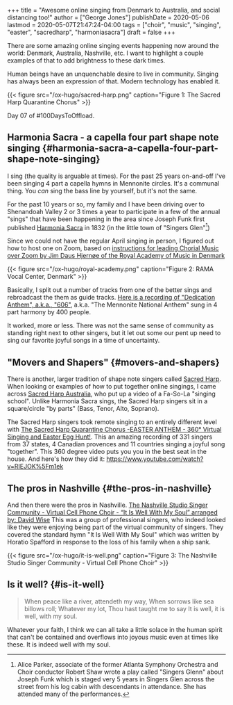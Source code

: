 +++
title = "Awesome online singing from Denmark to Australia, and social distancing too!"
author = ["George Jones"]
publishDate = 2020-05-06
lastmod = 2020-05-07T21:47:24-04:00
tags = ["choir", "music", "singing", "easter", "sacredharp", "harmoniasacra"]
draft = false
+++

There are some amazing online singing events happening now around
the world: Denmark, Australia, Nashville, etc.  I want to highlight
a couple examples of that to add brightness to these dark times.

Human beings have an unquenchable desire to live in community.
Singing has always been an expression of that.  Modern technology
has enabled it.

<a id="orge7accf9"></a>

{{< figure src="/ox-hugo/sacred-harp.png" caption="Figure 1: The Sacred Harp Quarantine Chorus" >}}

Day 07 of #100DaysToOffload.

<!--more-->


## Harmonia Sacra - a capella four part shape note singing {#harmonia-sacra-a-capella-four-part-shape-note-singing}

I sing (the quality is arguable at times). For the past 25
years on-and-off I've been singing 4 part a capella hymns in
Mennonite circles.  It's a communal thing.  You _can_ sing the
bass line by yourself, but it's not the same.

For the past 10 years or so, my family and I have been driving
over to Shenandoah Valley 2 or 3 times a year to participate in
a few of the annual "sings" that have been happening in the
area since Joseph Funk first published [Harmonia Sacra](https://harmoniasacra.org/) in 1832
(in the little town of "Singers Glen"[^fn:1])

Since we could not have the regular April singing in person, I
figured out how to host one on Zoom, based on [instructions for
leading Chorial Music over Zoom by Jim Daus Hjernøe of the
Royal Academy of Music in Denmark](https://www.youtube.com/watch?v=50NoWIiYECA)

<a id="org1fb586c"></a>

{{< figure src="/ox-hugo/royal-academy.png" caption="Figure 2: RAMA Vocal Center, Denmark" >}}

Basically, I split out a number of tracks from one of the
better sings and rebroadcast the them as guide tracks.  [Here is
a recording of "Dedication Anthem", a.k.a., "606"](https://drive.google.com/file/d/1ALCFebmtOjjm74y540sKTAc6wH-rsKTQ/view?usp=sharing), a.k.a.  "The
Mennonite National Anthem" sung in 4 part harmony by 400 people.

It worked, more or less.  There was not the same sense of
community as standing right next to other singers, but it let
out some our pent up need to sing our favorite joyful songs in
a time of uncertainty.


## "Movers and Shapers" {#movers-and-shapers}

There is another, larger tradition of shape note singers called
[Sacred Harp](https://fasola.org/).  When looking or examples of how to put together
online singings, I came across [Sacred Harp Australia](https://sacredharpaustralia.com/resources/singing-shape-note/), who put
up a video of a Fa-So-La "singing school".  Unlike Harmonia
Sacra sings, the Sacred Harp singers sit in a square/circle "by
parts" (Bass, Tenor, Alto, Soprano).

The Sacred Harp singers took remote singing to an entirely
different level with [The Sacred Harp Quarantine Chorus -EASTER
ANTHEM - 360° Virtual Singing and Easter Egg Hunt!](https://youtu.be/LDbOD3OO20g).  This an
amazing recording of 331 singers from 37 states, 4 Canadian
provences and 11 countries singing a joyful song "together".
This 360 degree video puts you you in the best seat in the
house. And here's how they did it:
<https://www.youtube.com/watch?v=RIEJOK%5Fm1ek>


## The pros in Nashville {#the-pros-in-nashville}

And then there were the pros in Nashville.  [The Nashville
Studio Singer Community - Virtual Cell Phone Choir - “It Is
Well With My Soul” arranged by: David Wise](https://www.youtube.com/watch?v=nDIJz6zzHNU) This was a group of
professional singers, who indeed looked like they were enjoying
being part of the virtual community of singers.  They covered
the standard hymn "It Is Well With My Soul" which was written
by Horatio Spafford in response to the loss of his family when
a ship sank.

<a id="orgc3099de"></a>

{{< figure src="/ox-hugo/it-is-well.png" caption="Figure 3: The Nashville Studio Singer Community  - Virtual Cell Phone Choir" >}}


## Is it well? {#is-it-well}

> When peace like a river, attendeth my way,
> When sorrows like sea billows roll;
> Whatever my lot, Thou hast taught me to say
> It is well, it is well, with my soul.

Whatever your faith, I think we can all take a little solace in
the human spirit that can't be contained and overflows into
joyous music even at times like these.  It is indeed well with
my soul.

[^fn:1]: Alice Parker, associate of the former Atlanta Symphony Orchestra and Choir conductor Robert Shaw wrote a play called "Singers Glenn" about Joseph Funk which is staged very 5 years in Singers Glen across the street from his log cabin with descendants in attendance. She has attended many of the performances.
